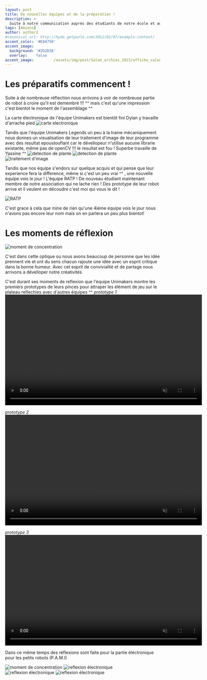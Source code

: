 ```yaml
---
layout: post
title: De nouvelles équipes et de la préparation !
description: > 
  Suite à notre communication auprès des étudiants de notre école et aux efforts déployés pour créer des moments incroyables pour les membres de notre association, nous sommes ravis de constater une augmentation du nombre de personnes inscrites au sein de notre association ! Nous sommes impatients de partager tout cela avec vous ici ^^
tags: [Amiens]
author: author2
#canonical_url: http://hyde.getpoole.com/2012/02/07/example-content/
accent_color: '#E04750'
accent_image:       
  background: '#2D2D36'
  overlay:    false
accent_image:         /assets/img/post/Salon_orchies_2023/affiche_salon_orchies_2023.jpg
---
```

# Les préparatifs commencent !

Suite à de nombreuse réflection nous arrivons à voir de nombreuse partie de robot à croire qu'il est demembré !!! ^^ mais c'est qu'une impression c'est bientot le moment de l'assemblage ^^

La carte électronique de l'équipe Unimakers est bientôt fini Dylan y travaille d'arrache pied 
![carte electronique](/assets/img/post/de_nouvelle_equipe2023/carte_elek.png)

Tandis que l'équipe Unimakers Legends un peu à la traine mécaniquement nous donnes un visualisation de leur traitement d'image de leur programme avec des resultat epoustouflant car le dévellopeur n'utilise aucune librarie existante, même pas de openCV !!! le resultat est fou ! Superbe travaille de Yassine ^^
![detection de plante](/assets/img/post/de_nouvelle_equipe2023/detection_plante.png)
![detection de plante](/assets/img/post/de_nouvelle_equipe2023/detection_plante2.png)
![traitement d'image](/assets/img/post/de_nouvelle_equipe2023/traitement_img.png)

Tandis que nos équipe s'endors sur quelque acquis et qui pense que leur experience fera la difference, même si c'est un peu vrai ^^ , une nouvelle équipe vois le jour ! L'équipe RATP ! De nouveau étudiant maintenant membre de notre association qui ne lache rien ! Des prototype de leur robot arrive et il veulent en découdre c'est moi qui vous le dit !

![RATP](/assets/img/post/de_nouvelle_equipe2023/lesI2.jpg)

C'est grace à cela que mine de rien qu'une 4iéme équipe vois le jour nous n'avons pas encore leur nom mais on en parlera un peu plus bientot! 

# Les moments de réflexion
![moment de concentration](/assets/img/post/de_nouvelle_equipe2023/moment_de_concentration2.jpg)

C'est dans cette optique ou nous avons beaucoup de personne que les idée prennent vie et ont du sens chacun rajoute une idée avec un esprit critique dans la bonne humeur. Avec cet esprit de convivialité et de partage nous arrivons à dévelloper notre créativités 

C'est durant ses moments de reflexion que l'équipe Unimakers montre les premiers prototypes de leurs pinces pour attraper les élément de jeu sur le plateau reflechies avec d'autres équipes ^^
*prototype 1* 
<video width="640" height="360" controls muted>
  <source src="/assets/img/post/de_nouvelle_equipe2023/proto.mp4" type="video/mp4">
  Votre navigateur ne prend pas en charge la balise vidéo.
</video>

*prototype 2* 
<video width="640" height="360" controls muted>
  <source src="/assets/img/post/de_nouvelle_equipe2023/proto2.mp4" type="video/mp4">
  Votre navigateur ne prend pas en charge la balise vidéo.
</video>

*prototype 3* 
<video width="640" height="360" controls muted>
  <source src="/assets/img/post/de_nouvelle_equipe2023/proto3.mp4" type="video/mp4">
  Votre navigateur ne prend pas en charge la balise vidéo.
</video>

Dans ce même temps des réflexions sont faite pour la partie éléctronique pour les petits robots (P.A.M.I)

![moment de concentration](/assets/img/post/de_nouvelle_equipe2023/moment_de_concentration.jpg)
![reflexion électronique](/assets/img/post/de_nouvelle_equipe2023/elek2.jpg)
![reflexion électronique](/assets/img/post/de_nouvelle_equipe2023/elek3.jpg)
![reflexion électronique](/assets/img/post/de_nouvelle_equipe2023/elek_reflex.jpg)

